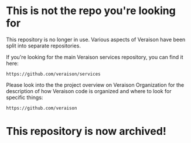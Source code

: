 # This is not the repo you're looking for

This repository is no longer in use. Various aspects of Veraison have been
split into separate repositories.

If you're looking for the main Veraison services repository, you can find it
here:

    https://github.com/veraison/services

Please look into the the project overview on Veraison Organization for the description of how Veraison code is
organized and where to look for specific things:

    https://github.com/veraison

# This repository is now archived!
